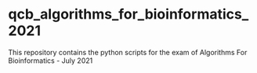 # qcb_algorithms_for_bioinformatics_2021
This repository contains the python scripts for the exam of Algorithms For Bioinformatics - July 2021
